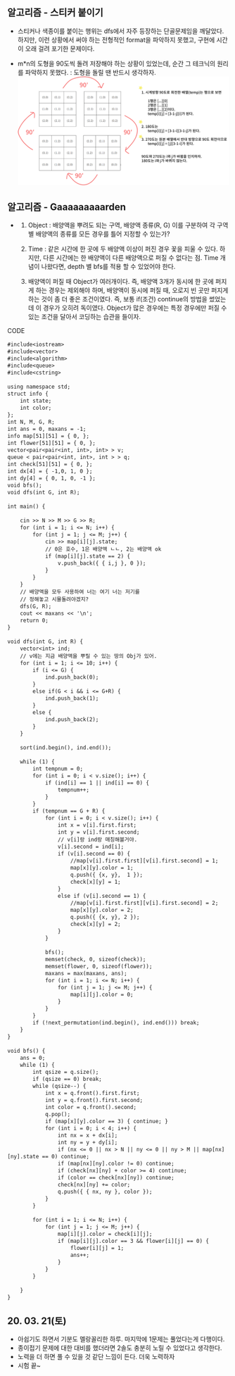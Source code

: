 ## 알고리즘 - 스티커 붙이기

 - 스티커나 색종이를 붙이는 행위는 dfs에서 자주 등장하는 단골문제임을 깨달았다.
   하지만, 이런 상황에서 써야 하는 전형적인 format을 파악하지 못했고, 구현에 시간이 오래 걸려 포기한 문제이다.


 - m*n의 도형을 90도씩 돌려 저장해야 하는 상황이 있었는데, 순간 그 테크닉의 원리를 파악하지 못했다.
   : 도형을 돌릴 땐 반드시 생각하자.
   ![Alt text](./img/img_200321.jpg)


## 알고리즘 - Gaaaaaaaaarden

 - 1. Object : 배양액을 뿌려도 되는 구역, 배양액 종류(R, G)
      이를 구분하여 각 구역 별 배양액의 종류를 모든 경우를 틀어 지정할 수 있는가?

   2. Time : 같은 시간에 한 곳에 두 배양액 이상이 퍼진 경우 꽃을 피울 수 있다.
      하지만, 다른 시간에는 한 배양액이 다른 배양액으로 퍼질 수 없다는 점.
      Time 개념이 나왔다면, depth 별 bfs를 적용 할 수 있었어야 한다.
   
   3. 배양액이 퍼질 때 Object가 여러개이다. 즉, 배양액 3개가 동시에 한 곳에 퍼지게 하는 경우는 제외해야 하며,
      배양액이 동시에 퍼질 때, 오로지 빈 곳만 퍼지게 하는 것이 좀 더 좋은 조건이였다.
      즉, 보통 if(조건) continue의 방법을 썼었는데 이 경우가 오히려 독이였다.
      Object가 많은 경우에는 특정 경우에만 퍼질 수 있는 조건을 달아서 코딩하는 습관을 들이자.

CODE
```
#include<iostream>
#include<vector>
#include<algorithm>
#include<queue>
#include<cstring>

using namespace std;
struct info {
	int state;
	int color;
};
int N, M, G, R;
int ans = 0, maxans = -1;
info map[51][51] = { 0, };
int flower[51][51] = { 0, };
vector<pair<pair<int, int>, int> > v;
queue < pair<pair<int, int>, int > > q;
int check[51][51] = { 0, }; 
int dx[4] = { -1,0, 1, 0 };
int dy[4] = { 0, 1, 0, -1 };
void bfs();
void dfs(int G, int R);

int main() {
	
	cin >> N >> M >> G >> R;
	for (int i = 1; i <= N; i++) {
		for (int j = 1; j <= M; j++) {
			cin >> map[i][j].state;
			// 0은 호수, 1은 배양액 ㄴㄴ, 2는 배양액 ok
			if (map[i][j].state == 2) {
				v.push_back({ { i,j }, 0 });
			}
		}
	}
	// 배양액을 모두 사용하여 너는 여기 너는 저기를
	// 정해놓고 시뮬돌려야겠지?
	dfs(G, R);
	cout << maxans << '\n';
	return 0;
}

void dfs(int G, int R) {
	vector<int> ind;
	// v에는 지금 배양액을 뿌릴 수 있는 땅의 Obj가 있어.
	for (int i = 1; i <= 10; i++) {
		if (i <= G) {
			ind.push_back(0);
		}
		else if(G < i && i <= G+R) {
			ind.push_back(1);
		}
		else {
			ind.push_back(2);
		}
	}

	sort(ind.begin(), ind.end());

	while (1) {
		int tempnum = 0;
		for (int i = 0; i < v.size(); i++) {
			if (ind[i] == 1 || ind[i] == 0) {
				tempnum++;
			}
		}
		if (tempnum == G + R) {
			for (int i = 0; i < v.size(); i++) {
				int x = v[i].first.first;
				int y = v[i].first.second;
				// v[i]랑 ind랑 매칭해볼거야.
				v[i].second = ind[i];
				if (v[i].second == 0) {
					//map[v[i].first.first][v[i].first.second] = 1;
					map[x][y].color = 1;
					q.push({ {x, y},  1 });
					check[x][y] = 1;
				}
				else if (v[i].second == 1) {
					//map[v[i].first.first][v[i].first.second] = 2;
					map[x][y].color = 2;
					q.push({ {x, y}, 2 });
					check[x][y] = 2;
				}
			}

			bfs();
			memset(check, 0, sizeof(check));
			memset(flower, 0, sizeof(flower));
			maxans = max(maxans, ans);
			for (int i = 1; i <= N; i++) {
				for (int j = 1; j <= M; j++) {
					map[i][j].color = 0;
				}
			}
		}
		if (!next_permutation(ind.begin(), ind.end())) break;
	}
}

void bfs() {
	ans = 0;
	while (1) {
		int qsize = q.size();
		if (qsize == 0) break;
		while (qsize--) {
			int x = q.front().first.first;
			int y = q.front().first.second;
			int color = q.front().second;
			q.pop();
			if (map[x][y].color == 3) { continue; }
			for (int i = 0; i < 4; i++) {
				int nx = x + dx[i];
				int ny = y + dy[i];
				if (nx <= 0 || nx > N || ny <= 0 || ny > M || map[nx][ny].state == 0) continue;
				if (map[nx][ny].color != 0) continue;
				if (check[nx][ny] + color >= 4) continue;
				if (color == check[nx][ny]) continue;
				check[nx][ny] += color;
				q.push({ { nx, ny }, color });
			}
		}

		for (int i = 1; i <= N; i++) {
			for (int j = 1; j <= M; j++) {
				map[i][j].color = check[i][j];
				if (map[i][j].color == 3 && flower[i][j] == 0) {
					flower[i][j] = 1;
					ans++;
				}
			}
		}

	}
}
```

## 20. 03. 21(토)
 - 아쉽기도 하면서 기분도 멜랑꼴리한 하루. 마지막에 1문제는 풀었다는게 다행이다.
 - 종이접기 문제에 대한 대비를 했더라면 2솔도 충분히 노릴 수 있었다고 생각한다.
 - 노력을 더 하면 풀 수 있을 것 같단 느낌이 든다. 더욱 노력하자
 - 시험 끝~
